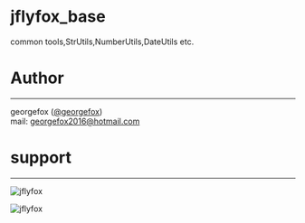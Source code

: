 # jflyfox_base
common tools,StrUtils,NumberUtils,DateUtils etc.

# Author
------------------------

georgefox ([@georgefox](https://github.com/jflyfox))<br/>
mail: georgefox2016@hotmail.com

# support
------------------------

![jflyfox](http://blog.jflyfox.com/static/images/common/pay_weixin.jpg "Open source support(alipay)")

![jflyfox](http://blog.jflyfox.com/static/images/common/pay_alipay.jpg "Open source support(weixin)")